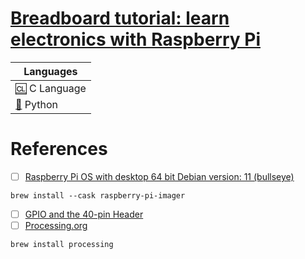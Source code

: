 # [Breadboard tutorial: learn electronics with Raspberry Pi](https://magpi.raspberrypi.com/articles/breadboard-tutorial)

| Languages |
|-|
| [:cl:](c) C Language |
| [:snake:](pytthon) Python |

# References

- [ ] [Raspberry Pi OS with desktop 64 bit Debian version: 11 (bullseye)](https://downloads.raspberrypi.org/raspios_arm64/images/raspios_arm64-2023-05-03/2023-05-03-raspios-bullseye-arm64.img.xz)
```
brew install --cask raspberry-pi-imager
```
- [ ] [GPIO and the 40-pin Header](https://www.raspberrypi.com/documentation/computers/os.html#gpio-and-the-40-pin-header)
- [ ] [Processing.org](https://processing.org)
```
brew install processing
```

